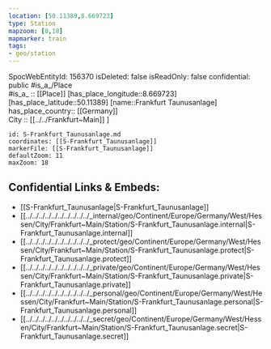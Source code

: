 ```yaml
---
location: [50.11389,8.669723] 
type: Station 
mapzoom: [8,18] 
mapmarker: train 
tags:
- geo/station
---
```

SpocWebEntityId: 156370
isDeleted: false
isReadOnly: false
confidential: public
#is_a_/Place  
#is_a_ :: [[Place]] 
[has_place_longitude::8.669723] 
[has_place_latitude::50.11389] 
[name::Frankfurt Taunusanlage] 
has_place_country:: [[Germany]]  
City :: [[../../Frankfurt~Main]] ] 


```leaflet
id: S-Frankfurt_Taunusanlage.md
coordinates: [[S-Frankfurt_Taunusanlage]] 
markerFile: [[S-Frankfurt_Taunusanlage]] 
defaultZoom: 11 
maxZoom: 18
```


## Confidential Links & Embeds: 
- [[S-Frankfurt_Taunusanlage|S-Frankfurt_Taunusanlage]] 
- [[../../../../../../../../../../_internal/geo/Continent/Europe/Germany/West/Hessen/City/Frankfurt~Main/Station/S-Frankfurt_Taunusanlage.internal|S-Frankfurt_Taunusanlage.internal]] 
- [[../../../../../../../../../../_protect/geo/Continent/Europe/Germany/West/Hessen/City/Frankfurt~Main/Station/S-Frankfurt_Taunusanlage.protect|S-Frankfurt_Taunusanlage.protect]] 
- [[../../../../../../../../../../_private/geo/Continent/Europe/Germany/West/Hessen/City/Frankfurt~Main/Station/S-Frankfurt_Taunusanlage.private|S-Frankfurt_Taunusanlage.private]] 
- [[../../../../../../../../../../_personal/geo/Continent/Europe/Germany/West/Hessen/City/Frankfurt~Main/Station/S-Frankfurt_Taunusanlage.personal|S-Frankfurt_Taunusanlage.personal]] 
- [[../../../../../../../../../../_secret/geo/Continent/Europe/Germany/West/Hessen/City/Frankfurt~Main/Station/S-Frankfurt_Taunusanlage.secret|S-Frankfurt_Taunusanlage.secret]] 
